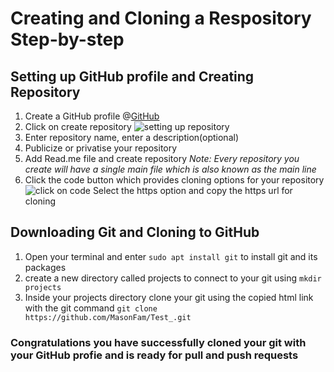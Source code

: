 # Creating and Cloning a Respository Step-by-step
## Setting up GitHub profile and Creating Repository
1. Create a GitHub profile @[GitHub](https://www.github.com)
2. Click on create repository ![setting up repository](C:\Users\mofaz\Documents\Faiz_workspace\1725923004548.jpg)
3. Enter repository name, enter a description(optional)
4. Publicize or privatise your repository
5. Add Read.me file and create repository
*Note: Every repository you create will have a single main file which is also known as the main line*
6. Click the code button which provides cloning options for your repository ![click on code](C:\Users\mofaz\Documents\Faiz_workspace\1725923004535.jpg)
Select the https option and copy the https url for cloning
## Downloading Git and Cloning to GitHub
1. Open your terminal and enter `sudo apt install git` to install git and its packages
2. create a new directory called projects to connect to your git using `mkdir projects`
3. Inside your projects directory clone your git using the copied html link with the git command `git clone https://github.com/MasonFam/Test_.git` 
### **Congratulations you have successfully cloned your git with your GitHub profie and is ready for pull and push requests**